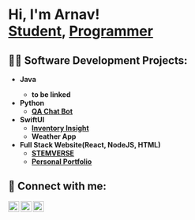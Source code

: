 <h1>Hi, I'm Arnav! <br/> <a href="https://www.linkedin.com/in/arnavjainpro/">Student</a>, <a href="https://github.com/arnavjainpro">Programmer</a> 


<h2>👨‍💻 Software Development Projects:</h2>

- <b>Java
  - to be linked
- <b>Python</b>
  - [QA Chat Bot](https://github.com/arnavjainpro/qachatbot)
- <b>SwiftUI</b>
  - [Inventory Insight](https://github.com/arnavjainpro/InventoryInsight)
  - Weather App
- <b>Full Stack Website(React, NodeJS, HTML)</b>
  - [STEMVERSE](https://github.com/arnavjainpro/stemverse)
  - [Personal Portfolio](https://github.com/arnavjainpro/portfolio)

<h2> 🤳 Connect with me:</h2>

[<img align="left" alt="JoshMadakor | Twitter" width="22px" src="https://cdn.jsdelivr.net/npm/simple-icons@v3/icons/twitter.svg" />][twitter]
[<img align="left" alt="JoshMadakor | LinkedIn" width="22px" src="https://cdn.jsdelivr.net/npm/simple-icons@v3/icons/linkedin.svg" />][linkedin]
[<img align="left" alt="JoshMadakor | Instagram" width="22px" src="https://cdn.jsdelivr.net/npm/simple-icons@v3/icons/instagram.svg" />][instagram]

[twitter]: https://twitter.com/ajarnav
[instagram]: https://www.instagram.com/arnxv_jain/
[linkedin]: https://www.linkedin.com/in/arnavjainpro/

<!--
**joshmadakor1/joshmadakor1** is a ✨ _special_ ✨ repository because its `README.md` (this file) appears on your GitHub profile.

Here are some ideas to get you started:

- 🔭 I’m currently working on ...
- 🌱 I’m currently learning ...
- 👯 I’m looking to collaborate on ...
- 🤔 I’m looking for help with ...
- 💬 Ask me about ...
- 📫 How to reach me: ...
- 😄 Pronouns: ...
- ⚡ Fun fact: ...
-->
